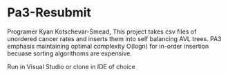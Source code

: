 # Pa3-Resubmit
Programer Kyan Kotschevar-Smead,
This project takes csv files of unordered cancer rates and inserts them into self balancing AVL trees. PA3 emphasis maintaining 
optimal complexity O(logn) for in-order insertion becuase sorting algorithoms are expensive.


Run in Visual Studio
or clone in IDE of choice
